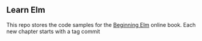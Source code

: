 ## Learn Elm ###

This repo stores the code samples for the [Beginning Elm](http://elmprogramming.com/) online book.
Each new chapter starts with a tag commit